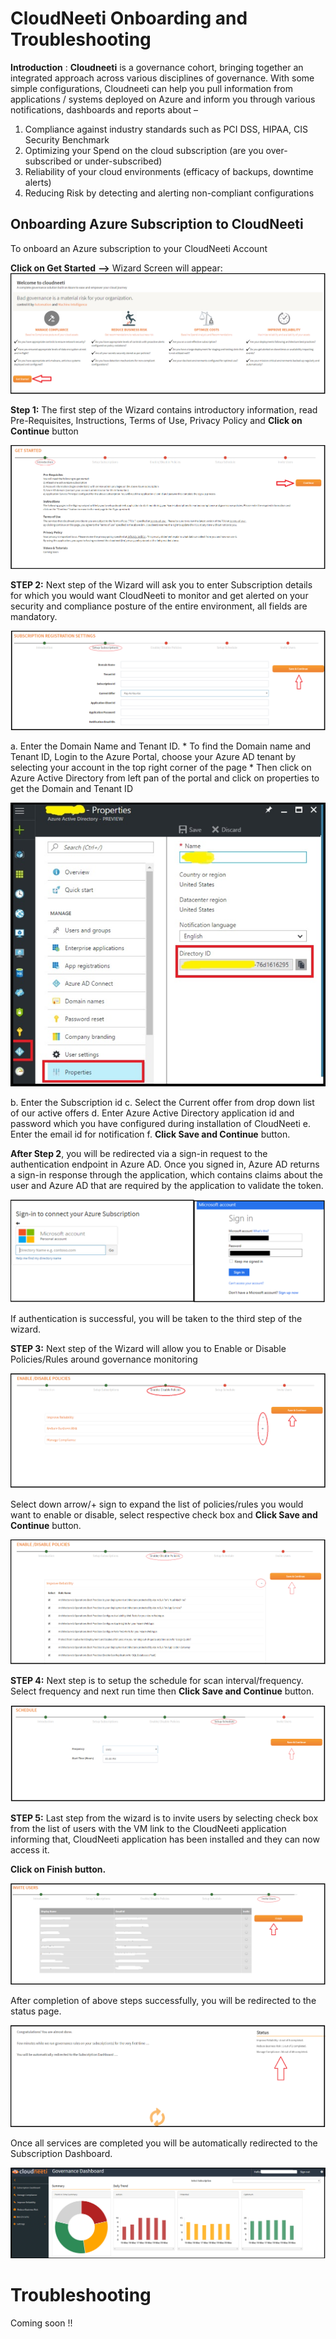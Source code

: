 ﻿# CloudNeeti Onboarding and Troubleshooting

**Introduction** : **Cloudneeti** is a governance cohort, bringing together an integrated approach across various disciplines of governance. With some simple configurations, Cloudneeti can help you pull information from applications / systems deployed on Azure and inform you through various notifications, dashboards and reports about –

1. Compliance against industry standards such as PCI DSS, HIPAA, CIS Security Benchmark 
2. Optimizing your Spend on the cloud subscription (are you over-subscribed or under-subscribed)
3. Reliability of your cloud environments (efficacy of backups, downtime alerts)
4. Reducing Risk by detecting and alerting non-compliant configurations
 


## Onboarding Azure Subscription to CloudNeeti

To onboard an Azure subscription to your CloudNeeti Account

**Click on Get Started**  **-->** Wizard Screen will appear:
![![]()![Get Started](Guide/Get%20Started.PNG)](images/Get%20Started.PNG)

**Step 1:** The first step of the Wizard contains introductory information, read Pre-Requisites, Instructions, Terms of Use, Privacy Policy and **Click on Continue** button

![Introduction](images/Introduction.PNG)

**STEP 2:** Next step of the Wizard will ask you to enter Subscription details for which you would want CloudNeeti to monitor and get alerted on your security and compliance posture of the entire environment, all fields are mandatory.

![Setup Subscription](images/Setup%20Subscription.PNG)

a.	Enter the Domain Name and Tenant ID. 
    * To find the Domain name and Tenant ID, Login to the Azure Portal, choose your Azure AD tenant by selecting your account in the top right corner of the page 
    * Then click on Azure Active Directory from left pan of the portal and click on properties to get the Domain and Tenant ID
    
![    ![Domain and Tenant Id](Guide/Domain%20and%20Tenant%20ID.PNG)](images/Domain%20and%20Tenant%20ID.PNG)

    
b.	Enter the Subscription id 
c.	Select the Current offer from drop down list of our active offers
d.	Enter Azure Active Directory application id and password which you have configured during installation of CloudNeeti
e.	Enter the email id for notification
f.	**Click Save and Continue** button.

**After Step 2**, you will be redirected via a sign-in request to the authentication endpoint in Azure AD.  Once you signed in, Azure AD returns a sign-in response through the application, which contains claims about the user and Azure AD that are required by the application to validate the token.

![Sign in](images/Sign%20In-2.PNG)

If authentication is successful, you will be taken to the third step of the wizard.

**STEP 3:** Next step of the Wizard will allow you to Enable or Disable Policies/Rules around governance monitoring

![Enable-Disable](images/Enable%20Disable.PNG)

Select down arrow/+ sign to expand the list of policies/rules you would want to enable or disable, select respective check box and **Click Save and Continue** button.

![Enable-Disable1](images/Enable%20Disable-1.PNG)

**STEP 4:** Next step is to setup the schedule for scan interval/frequency. Select frequency and next run time then **Click Save and Continue** button.

![Schedule](images/Set%20Schedule.PNG)

**STEP 5:** Last step from the wizard is to invite users by selecting check box from the list of users with the VM link to the CloudNeeti application informing that, CloudNeeti application has been installed and they can now access it.

**Click on Finish button.**

![Invite Users](images/Invite%20Users.PNG)

After completion of above steps successfully, you will be redirected to the status page. 

![Status](images/Status%20Page.PNG)

Once all services are completed you will be automatically redirected to the Subscription Dashboard. 

![Dashboard](images/Subscription%20Dashboard.png)


# Troubleshooting

Coming soon !!






